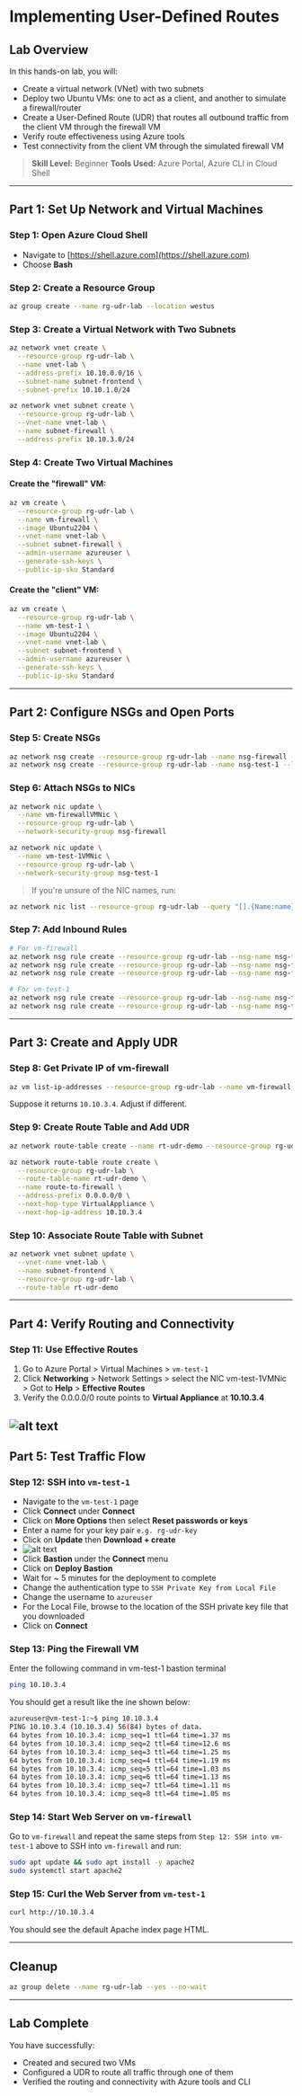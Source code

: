 # Implementing User-Defined Routes

## Lab Overview

In this hands-on lab, you will:

* Create a virtual network (VNet) with two subnets
* Deploy two Ubuntu VMs: one to act as a client, and another to simulate a firewall/router
* Create a User-Defined Route (UDR) that routes all outbound traffic from the client VM through the firewall VM
* Verify route effectiveness using Azure tools
* Test connectivity from the client VM through the simulated firewall VM

> **Skill Level:** Beginner
> **Tools Used:** Azure Portal, Azure CLI in Cloud Shell

---

## Part 1: Set Up Network and Virtual Machines

### Step 1: Open Azure Cloud Shell

* Navigate to [https://shell.azure.com](https://shell.azure.com)
* Choose **Bash**

### Step 2: Create a Resource Group

```bash
az group create --name rg-udr-lab --location westus
```

### Step 3: Create a Virtual Network with Two Subnets

```bash
az network vnet create \
  --resource-group rg-udr-lab \
  --name vnet-lab \
  --address-prefix 10.10.0.0/16 \
  --subnet-name subnet-frontend \
  --subnet-prefix 10.10.1.0/24

az network vnet subnet create \
  --resource-group rg-udr-lab \
  --vnet-name vnet-lab \
  --name subnet-firewall \
  --address-prefix 10.10.3.0/24
```

### Step 4: Create Two Virtual Machines

#### Create the "firewall" VM:

```bash
az vm create \
  --resource-group rg-udr-lab \
  --name vm-firewall \
  --image Ubuntu2204 \
  --vnet-name vnet-lab \
  --subnet subnet-firewall \
  --admin-username azureuser \
  --generate-ssh-keys \
  --public-ip-sku Standard
```

#### Create the "client" VM:

```bash
az vm create \
  --resource-group rg-udr-lab \
  --name vm-test-1 \
  --image Ubuntu2204 \
  --vnet-name vnet-lab \
  --subnet subnet-frontend \
  --admin-username azureuser \
  --generate-ssh-keys \
  --public-ip-sku Standard
```

---

## Part 2: Configure NSGs and Open Ports

### Step 5: Create NSGs

```bash
az network nsg create --resource-group rg-udr-lab --name nsg-firewall --location westus
az network nsg create --resource-group rg-udr-lab --name nsg-test-1 --location westus
```

### Step 6: Attach NSGs to NICs

```bash
az network nic update \
  --name vm-firewallVMNic \
  --resource-group rg-udr-lab \
  --network-security-group nsg-firewall

az network nic update \
  --name vm-test-1VMNic \
  --resource-group rg-udr-lab \
  --network-security-group nsg-test-1
```

> If you're unsure of the NIC names, run:

```bash
az network nic list --resource-group rg-udr-lab --query "[].{Name:name}" -o table
```

### Step 7: Add Inbound Rules

```bash
# For vm-firewall
az network nsg rule create --resource-group rg-udr-lab --nsg-name nsg-firewall --name Allow-SSH --priority 1000 --direction Inbound --access Allow --protocol Tcp --destination-port-range 22 --source-address-prefix '*' --destination-address-prefix '*'
az network nsg rule create --resource-group rg-udr-lab --nsg-name nsg-firewall --name Allow-HTTP --priority 1001 --direction Inbound --access Allow --protocol Tcp --destination-port-range 80 --source-address-prefix '*' --destination-address-prefix '*'
az network nsg rule create --resource-group rg-udr-lab --nsg-name nsg-firewall --name Allow-ICMP --priority 1002 --direction Inbound --access Allow --protocol Icmp --destination-port-range '*' --source-address-prefix '*' --destination-address-prefix '*'

# For vm-test-1
az network nsg rule create --resource-group rg-udr-lab --nsg-name nsg-test-1 --name Allow-SSH --priority 1000 --direction Inbound --access Allow --protocol Tcp --destination-port-range 22 --source-address-prefix '*' --destination-address-prefix '*'
az network nsg rule create --resource-group rg-udr-lab --nsg-name nsg-test-1 --name Allow-ICMP --priority 1001 --direction Inbound --access Allow --protocol Icmp --destination-port-range '*' --source-address-prefix '*' --destination-address-prefix '*'
```

---

## Part 3: Create and Apply UDR

### Step 8: Get Private IP of vm-firewall

```bash
az vm list-ip-addresses --resource-group rg-udr-lab --name vm-firewall --query "[0].virtualMachine.network.privateIpAddresses[0]" -o tsv
```

Suppose it returns `10.10.3.4`. Adjust if different.

### Step 9: Create Route Table and Add UDR

```bash
az network route-table create --name rt-udr-demo --resource-group rg-udr-lab --location westus

az network route-table route create \
  --resource-group rg-udr-lab \
  --route-table-name rt-udr-demo \
  --name route-to-firewall \
  --address-prefix 0.0.0.0/0 \
  --next-hop-type VirtualAppliance \
  --next-hop-ip-address 10.10.3.4
```

### Step 10: Associate Route Table with Subnet

```bash
az network vnet subnet update \
  --vnet-name vnet-lab \
  --name subnet-frontend \
  --resource-group rg-udr-lab \
  --route-table rt-udr-demo
```

---

## Part 4: Verify Routing and Connectivity

### Step 11: Use Effective Routes

1. Go to Azure Portal > Virtual Machines > `vm-test-1`
2. Click **Networking** > Network Settings > select the NIC vm-test-1VMNic > Got to **Help** > **Effective Routes**
3. Verify the 0.0.0.0/0 route points to **Virtual Appliance** at **10.10.3.4**

![alt text](effective-routes.png)
---

## Part 5: Test Traffic Flow

### Step 12: SSH into `vm-test-1`

- Navigate to the `vm-test-1` page
- Click **Connect** under **Connect**
- Click on **More Options** then select **Reset passwords or keys**
- Enter a name for your key pair `e.g. rg-udr-key`
- Click on **Update** then **Download + create**
- ![alt text](image.png)
- Click **Bastion** under the **Connect** menu
- Click on **Deploy Bastion**
- Wait for ~ 5 minutes for the deployment to complete
- Change the authentication type to `SSH Private Key from Local File`
- Change the username to `azureuser`
- For the Local File, browse to the location of the SSH private key file that you downloaded
- Click on **Connect**

### Step 13: Ping the Firewall VM 

Enter the following command in vm-test-1 bastion terminal
```bash
ping 10.10.3.4
```

You should get a result like the ine shown below:

```bash
azureuser@vm-test-1:~$ ping 10.10.3.4
PING 10.10.3.4 (10.10.3.4) 56(84) bytes of data.
64 bytes from 10.10.3.4: icmp_seq=1 ttl=64 time=1.37 ms
64 bytes from 10.10.3.4: icmp_seq=2 ttl=64 time=12.6 ms
64 bytes from 10.10.3.4: icmp_seq=3 ttl=64 time=1.25 ms
64 bytes from 10.10.3.4: icmp_seq=4 ttl=64 time=1.19 ms
64 bytes from 10.10.3.4: icmp_seq=5 ttl=64 time=1.03 ms
64 bytes from 10.10.3.4: icmp_seq=6 ttl=64 time=1.13 ms
64 bytes from 10.10.3.4: icmp_seq=7 ttl=64 time=1.11 ms
64 bytes from 10.10.3.4: icmp_seq=8 ttl=64 time=1.05 ms
```

### Step 14: Start Web Server on `vm-firewall`

Go to `vm-firewall` and repeat the same steps from `Step 12: SSH into vm-test-1` above to SSH into `vm-firewall` and run:

```bash
sudo apt update && sudo apt install -y apache2
sudo systemctl start apache2
```

### Step 15: Curl the Web Server from `vm-test-1`

```bash
curl http://10.10.3.4
```

You should see the default Apache index page HTML.

---

## Cleanup

```bash
az group delete --name rg-udr-lab --yes --no-wait
```

---

## Lab Complete

You have successfully:

* Created and secured two VMs
* Configured a UDR to route all traffic through one of them
* Verified the routing and connectivity with Azure tools and CLI


